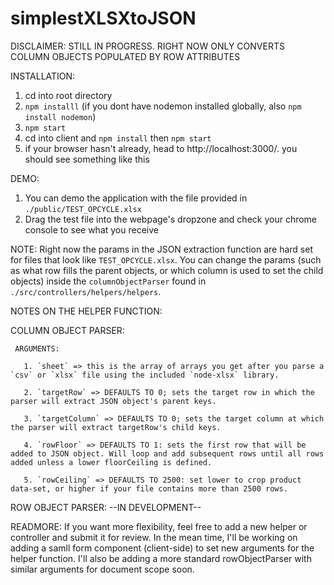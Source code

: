 # simplestXLSXtoJSON

DISCLAIMER: 
  STILL IN PROGRESS. RIGHT NOW ONLY CONVERTS COLUMN OBJECTS POPULATED BY ROW ATTRIBUTES

INSTALLATION:
  1. cd into root directory
  2. `npm installl` (if you dont have nodemon installed globally, also `npm install nodemon`)
  3. `npm start`
  4. cd into client and `npm install` then `npm start`
  5. if your browser hasn't already, head to http://localhost:3000/. you should see something like this

DEMO: 
  1. You can demo the application with the file provided in `./public/TEST_OPCYCLE.xlsx`
  2. Drag the test file into the webpage's dropzone and check your chrome console to see what you receive

NOTE: 
  Right now the params in the JSON extraction function are hard set for files that look like `TEST_OPCYCLE.xlsx`. You can change the params (such as what row fills the parent objects, or which column is used to set the child objects) inside the `columnObjectParser` found in `./src/controllers/helpers/helpers`.
  
NOTES ON THE HELPER FUNCTION:

  COLUMN OBJECT PARSER:
  
     ARGUMENTS:
     
       1. `sheet` => this is the array of arrays you get after you parse a `csv` or `xlsx` file using the included `node-xlsx` library.
       
       2. `targetRow` => DEFAULTS TO 0; sets the target row in which the parser will extract JSON object's parent keys.
       
       3. `targetColumn` => DEFAULTS TO 0; sets the target column at which the parser will extract targetRow's child keys.
       
       4. `rowFloor` => DEFAULTS TO 1: sets the first row that will be added to JSON object. Will loop and add subsequent rows until all rows added unless a lower floorCeiling is defined.
       
       5. `rowCeiling` => DEFAULTS TO 2500: set lower to crop product data-set, or higher if your file contains more than 2500 rows.
 
 ROW OBJECT PARSER: 
  --IN DEVELOPMENT--
 
 READMORE:
  If you want more flexibility, feel free to add a new helper or controller and submit it for review.
  In the mean time, I'll be working on adding a samll form component (client-side) to set new arguments for the helper           function. I'll also be adding a more standard rowObjectParser with similar arguments for document scope soon.
    
